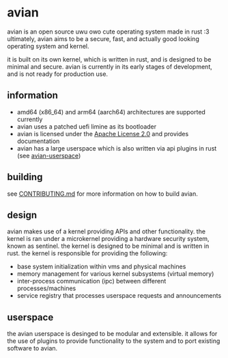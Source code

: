 # avian

avian is an open source uwu owo cute operating system made in rust :3
ultimately, avian aims to be a secure, fast, and actually good looking operating system and kernel.

it is built on its own kernel, which is written in rust, and is designed to be minimal and secure.
avian is currently in its early stages of development, and is not ready for production use.

## information

* amd64 (x86_64) and arm64 (aarch64) architectures are supported currently
* avian uses a patched uefi limine as its bootloader
* avian is licensed under the [Apache License 2.0](LICENSE) and provides documentation
* avian has a large userspace which is also written via api plugins in rust (see [avian-userspace](#userspace))

## building

see [CONTRIBUTING.md](CONTRIBUTING.md) for more information on how to build avian.

## design

avian makes use of a kernel providing APIs and other functionality. the kernel is ran under a microkernel providing a hardware security system, known as sentinel. the kernel is designed to be minimal and is written in rust. the kernel is responsible for providing the following:

* base system initialization within vms and physical machines
* memory management for various kernel subsystems (virtual memory)
* inter-process communication (ipc) between different processes/machines
* service registry that processes userspace requests and announcements

## userspace

the avian userspace is desinged to be modular and extensible. it allows for the use of plugins to provide functionality to the system and to port existing software to avian.
